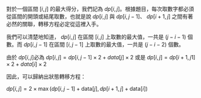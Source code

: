 對於一個區間 $[i, j]$ 的最大得分，我們記為 $dp[i, j]$。根據題目，每次取數字都必須從區間的開頭或結尾取數，也就是說 $dp[i, j]$ 與 $dp[i, j-1]$、 $dp[i+1, j]$ 之間有著必然的關聯，轉移方程必定從這裡入手。

我們可以清楚地知道， $dp[i, j]$ 在區間 $[i, j]$ 上取數的最大值，一共是 $(j-i-1)$ 個數。而 $dp[i, j-1]$ 在區間 $[i, j-1]$ 上取數的最大值，一共是 $(j-i-2)$ 個數。

由於 $dp[i, j]$必為 $dp[i, j] = dp[i, j-1] \times 2 + data[j] \times 2$ 或是 $dp[i, j] = dp[i+1, j1] \times 2 + data[i] \times 2$

因此，可以歸納出狀態轉移方程：

$dp[i, j] = 2 \times \max(dp[i, j-1] + \text{data}[j], dp[i+1, j] + \text{data}[i])$



